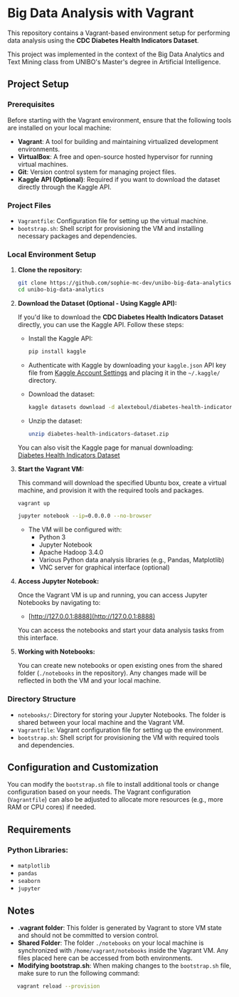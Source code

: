 # Big Data Analysis with Vagrant

This repository contains a Vagrant-based environment setup for performing data analysis using the **CDC Diabetes Health Indicators Dataset**.

This project was implemented in the context of the Big Data Analytics and Text Mining class from UNIBO's Master's degree in Artificial Intelligence.

## Project Setup

### Prerequisites

Before starting with the Vagrant environment, ensure that the following tools are installed on your local machine:

- **Vagrant**: A tool for building and maintaining virtualized development environments.
- **VirtualBox**: A free and open-source hosted hypervisor for running virtual machines.
- **Git**: Version control system for managing project files.
- **Kaggle API (Optional)**: Required if you want to download the dataset directly through the Kaggle API.

### Project Files

- `Vagrantfile`: Configuration file for setting up the virtual machine.
- `bootstrap.sh`: Shell script for provisioning the VM and installing necessary packages and dependencies.

### Local Environment Setup

1. **Clone the repository:**

   ```bash
   git clone https://github.com/sophie-mc-dev/unibo-big-data-analytics.git
   cd unibo-big-data-analytics
   ```

2. **Download the Dataset (Optional - Using Kaggle API):**

   If you'd like to download the **CDC Diabetes Health Indicators Dataset** directly, you can use the Kaggle API. Follow these steps:

   - Install the Kaggle API:
     ```bash
     pip install kaggle
     ```

   - Authenticate with Kaggle by downloading your `kaggle.json` API key file from [Kaggle Account Settings](https://www.kaggle.com/account) and placing it in the `~/.kaggle/` directory.

   - Download the dataset:
     ```bash
     kaggle datasets download -d alexteboul/diabetes-health-indicators-dataset
     ```

   - Unzip the dataset:
     ```bash
     unzip diabetes-health-indicators-dataset.zip
     ```

   You can also visit the Kaggle page for manual downloading:  
   [Diabetes Health Indicators Dataset](https://www.kaggle.com/datasets/alexteboul/diabetes-health-indicators-dataset)

3. **Start the Vagrant VM:**

   This command will download the specified Ubuntu box, create a virtual machine, and provision it with the required tools and packages.

   ```bash
   vagrant up
   ```

   ```bash
   jupyter notebook --ip=0.0.0.0 --no-browser
   ```

   - The VM will be configured with:
     - Python 3
     - Jupyter Notebook
     - Apache Hadoop 3.4.0
     - Various Python data analysis libraries (e.g., Pandas, Matplotlib)
     - VNC server for graphical interface (optional)

4. **Access Jupyter Notebook:**

   Once the Vagrant VM is up and running, you can access Jupyter Notebooks by navigating to:

   - [http://127.0.0.1:8888](http://127.0.0.1:8888)

   You can access the notebooks and start your data analysis tasks from this interface.

5. **Working with Notebooks:**

   You can create new notebooks or open existing ones from the shared folder (`./notebooks` in the repository). Any changes made will be reflected in both the VM and your local machine.

### Directory Structure

- `notebooks/`: Directory for storing your Jupyter Notebooks. The folder is shared between your local machine and the Vagrant VM.
- `Vagrantfile`: Vagrant configuration file for setting up the environment.
- `bootstrap.sh`: Shell script for provisioning the VM with required tools and dependencies.

## Configuration and Customization

You can modify the `bootstrap.sh` file to install additional tools or change configuration based on your needs. The Vagrant configuration (`Vagrantfile`) can also be adjusted to allocate more resources (e.g., more RAM or CPU cores) if needed.

## Requirements

### Python Libraries:

- `matplotlib`
- `pandas`
- `seaborn`
- `jupyter`

## Notes

- **.vagrant folder**: This folder is generated by Vagrant to store VM state and should not be committed to version control.
- **Shared Folder**: The folder `./notebooks` on your local machine is synchronized with `/home/vagrant/notebooks` inside the Vagrant VM. Any files placed here can be accessed from both environments.
- **Modifying bootstrap.sh**: When making changes to the `bootstrap.sh` file, make sure to run the following command:

```bash
   vagrant reload --provision
```